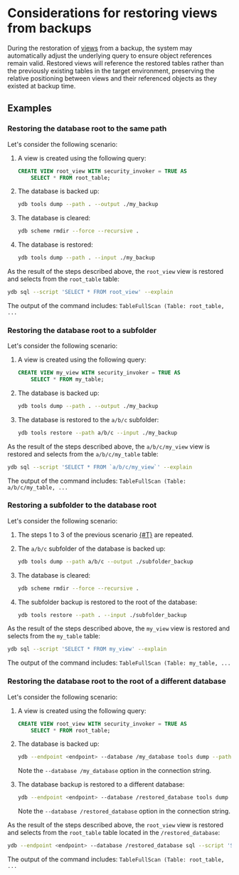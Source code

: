 # Considerations for restoring views from backups

During the restoration of [views](../../../concepts/datamodel/view.md) from a backup, the system may automatically adjust the underlying query to ensure object references remain valid. Restored views will reference the restored tables rather than the previously existing tables in the target environment, preserving the relative positioning between views and their referenced objects as they existed at backup time.

## Examples

### Restoring the database root to the same path

Let's consider the following scenario:

1. A view is created using the following query:

    ```sql
    CREATE VIEW root_view WITH security_invoker = TRUE AS
        SELECT * FROM root_table;
    ```

2. The database is backed up:

    ```bash
    ydb tools dump --path . --output ./my_backup
    ```

3. The database is cleared:

    ```bash
    ydb scheme rmdir --force --recursive .
    ```

4. The database is restored:

    ```bash
    ydb tools dump --path . --input ./my_backup
    ```

As the result of the steps described above, the `root_view` view is restored and selects from the `root_table` table:

```bash
ydb sql --script 'SELECT * FROM root_view' --explain
```

The output of the command includes: `TableFullScan (Table: root_table, ...`

### Restoring the database root to a subfolder

Let's consider the following scenario:

1. A view is created using the following query:

    ```sql
    CREATE VIEW my_view WITH security_invoker = TRUE AS
        SELECT * FROM my_table;
    ```

2. The database is backed up:

    ```bash
    ydb tools dump --path . --output ./my_backup
    ```

3. The database is restored to the `a/b/c` subfolder:

    ```bash
    ydb tools restore --path a/b/c --input ./my_backup
    ```

As the result of the steps described above, the `a/b/c/my_view` view is restored and selects from the `a/b/c/my_table` table:

```bash
ydb sql --script 'SELECT * FROM `a/b/c/my_view`' --explain
```

The output of the command includes: `TableFullScan (Table: a/b/c/my_table, ...`

### Restoring a subfolder to the database root

Let's consider the following scenario:

1. The steps 1 to 3 of the previous scenario [{#T}](#restoring-the-database-root-to-a-subfolder) are repeated.
2. The `a/b/c` subfolder of the database is backed up:

    ```bash
    ydb tools dump --path a/b/c --output ./subfolder_backup
    ```

3. The database is cleared:

    ```bash
    ydb scheme rmdir --force --recursive .
    ```

4. The subfolder backup is restored to the root of the database:

    ```bash
    ydb tools restore --path . --input ./subfolder_backup
    ```

As the result of the steps described above, the `my_view` view is restored and selects from the `my_table` table:

```bash
ydb sql --script 'SELECT * FROM my_view' --explain
```

The output of the command includes: `TableFullScan (Table: my_table, ...`

### Restoring the database root to the root of a different database

Let's consider the following scenario:

1. A view is created using the following query:

    ```sql
    CREATE VIEW root_view WITH security_invoker = TRUE AS
        SELECT * FROM root_table;
    ```

2. The database is backed up:

    ```bash
    ydb --endpoint <endpoint> --database /my_database tools dump --path . --output ./my_backup
    ```

    Note the `--database /my_database` option in the connection string.

3. The database backup is restored to a different database:

    ```bash
    ydb --endpoint <endpoint> --database /restored_database tools dump --path . --input ./my_backup
    ```

    Note the `--database /restored_database` option in the connection string.

As the result of the steps described above, the `root_view` view is restored and selects from the `root_table` table located in the `/restored_database`:

```bash
ydb --endpoint <endpoint> --database /restored_database sql --script 'SELECT * FROM root_view' --explain
```

The output of the command includes: `TableFullScan (Table: root_table, ...`
